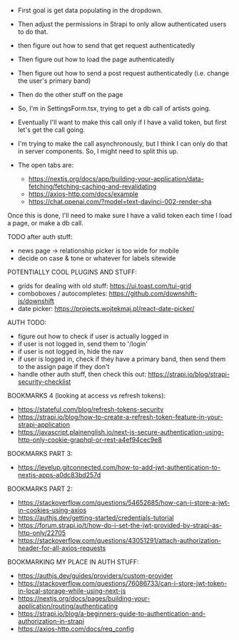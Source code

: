 + First goal is get data populating in the dropdown.
- Then adjust the permissions in Strapi to only allow authenticated users to do that.
- then figure out how to send that get request authenticatedly
- Then figure out how to load the page authenticatedly
- Then figure out how to send a post request authenticatedly (i.e. change the user's primary band)
- Then do the other stuff on the page

- So, I'm in SettingsForm.tsx, trying to get a db call of artists going.
- Eventually I'll want to make this call only if I have a valid token, but first let's get the call going.
- I'm trying to make the call asynchronously, but I think I can only do that in server components. So, I might need to split this up.
- The open tabs are:
    - https://nextjs.org/docs/app/building-your-application/data-fetching/fetching-caching-and-revalidating
    - https://axios-http.com/docs/example
    - https://chat.openai.com/?model=text-davinci-002-render-sha


Once this is done, I'll need to make sure I have a valid token each time I load a page, or make a db call.







TODO after auth stuff:
- news page -> relationship picker is too wide for mobile
- decide on case & tone or whatever for labels sitewide


POTENTIALLY COOL PLUGINS AND STUFF:
- grids for dealing with old stuff: https://ui.toast.com/tui-grid
- comboboxes / autocompletes: https://github.com/downshift-js/downshift
- date picker: https://projects.wojtekmaj.pl/react-date-picker/

















AUTH TODO:

<!-- - successful form submission moves user to '/' -->
<!-- - unsuccessful form submission shows error message -->
- figure out how to check if user is actually logged in
- if user is not logged in, send them to '/login'
- if user is not logged in, hide the nav
- if user is logged in, check if they have a primary band, then send them to the assign page if they don't
- handle other auth stuff, then check this out: https://strapi.io/blog/strapi-security-checklist


BOOKMARKS 4 (looking at access vs refresh tokens):
- https://stateful.com/blog/refresh-tokens-security
- https://strapi.io/blog/how-to-create-a-refresh-token-feature-in-your-strapi-application
- https://javascript.plainenglish.io/next-js-secure-authentication-using-http-only-cookie-graphql-or-rest-a4ef94cec9e8

BOOKMARKS PART 3:
- https://levelup.gitconnected.com/how-to-add-jwt-authentication-to-nextjs-apps-a0dc83bd257d

BOOKMARKS PART 2:
- https://stackoverflow.com/questions/54652685/how-can-i-store-a-jwt-in-cookies-using-axios
- https://authjs.dev/getting-started/credentials-tutorial
- https://forum.strapi.io/t/how-do-i-set-the-jwt-provided-by-strapi-as-http-only/22705
- https://stackoverflow.com/questions/43051291/attach-authorization-header-for-all-axios-requests

BOOKMARKING MY PLACE IN AUTH STUFF:
- https://authjs.dev/guides/providers/custom-provider
- https://stackoverflow.com/questions/76086733/can-i-store-jwt-token-in-local-storage-while-using-next-js
- https://nextjs.org/docs/pages/building-your-application/routing/authenticating
- https://strapi.io/blog/a-beginners-guide-to-authentication-and-authorization-in-strapi
- https://axios-http.com/docs/req_config
